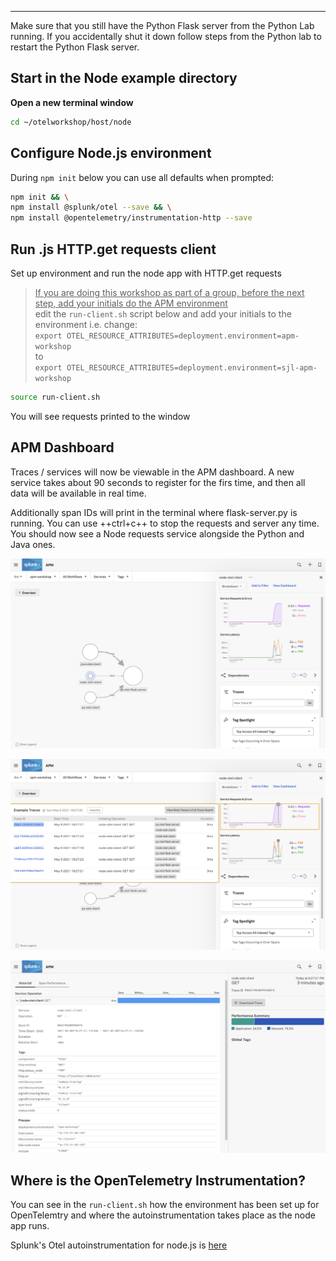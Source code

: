 
---

Make sure that you still have the Python Flask server from the Python Lab running. If you accidentally shut it down follow steps from the Python lab to restart the Python Flask server.

## Start in the Node example directory

**Open a new terminal window** 

```bash
cd ~/otelworkshop/host/node
```

## Configure Node.js environment

During `npm init` below you can use all defaults when prompted:  

```bash
npm init && \
npm install @splunk/otel --save && \
npm install @opentelemetry/instrumentation-http --save
```

## Run .js HTTP.get requests client

Set up environment and run the node app with HTTP.get requests
><ins>If you are doing this workshop as part of a group, before the next step, add your initials do the APM environment</ins>  
>edit the `run-client.sh` script below and add your initials to the environment i.e. change:  
>`export OTEL_RESOURCE_ATTRIBUTES=deployment.environment=apm-workshop`  
to    
>`export OTEL_RESOURCE_ATTRIBUTES=deployment.environment=sjl-apm-workshop`   
```bash
source run-client.sh
```

You will see requests printed to the window

## APM Dashboard

Traces / services will now be viewable in the APM dashboard. A new service takes about 90 seconds to register for the firs time, and then all data will be available in real time.

Additionally span IDs will print in the terminal where flask-server.py is running. You can use ++ctrl+c++ to stop the requests and server any time. You should now see a Node requests service alongside the Python and Java ones.  

![Node](../../images/14-node.png)

![Node Traces](../../images/15-nodetraces.png)

![Node Spans](../../images/16-nodespans.png)

## Where is the OpenTelemetry Instrumentation?

You can see in the `run-client.sh` how the environment has been set up for OpenTelemtry and where the autoinstrumentation takes place as the node app runs.

Splunk's Otel autoinstrumentation for node.js is [here](https://github.com/signalfx/splunk-otel-js)